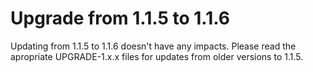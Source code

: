 # Upgrade from 1.1.5 to 1.1.6

Updating from 1.1.5 to 1.1.6 doesn't have any impacts. Please read the apropriate UPGRADE-1.x.x files for updates from older versions to 1.1.5.